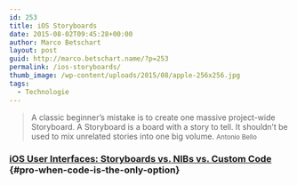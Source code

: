 ```yaml
---
id: 253
title: iOS Storyboards
date: 2015-08-02T09:45:28+00:00
author: Marco Betschart
layout: post
guid: http://marco.betschart.name/?p=253
permalink: /ios-storyboards/
thumb_image: /wp-content/uploads/2015/08/apple-256x256.jpg
tags:
  - Technologie
---
```

> A classic beginner’s mistake is to create one massive project-wide Storyboard. A Storyboard is a board with a story to tell. It shouldn&#8217;t be used to mix unrelated stories into one big volume. <small>Antonio Bello</small>

### [iOS User Interfaces: Storyboards vs. NIBs vs. Custom Code](http://www.toptal.com/ios/ios-user-interfaces-storyboards-vs-nibs-vs-custom-code) {#pro-when-code-is-the-only-option}